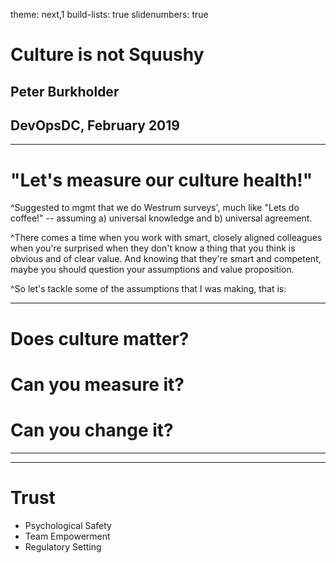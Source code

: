 theme: next,1
build-lists: true
slidenumbers: true


# Culture is not Squushy
## Peter Burkholder
## DevOpsDC, February 2019

---

# "Let's measure our culture health!"

^Suggested to mgmt that we do Westrum surveys', much like "Lets do coffee!" -- assuming a) universal knowledge and b) universal agreement. 

^There comes a time when you work with smart, closely aligned colleagues when you're surprised when they don't  know a thing that you think is obvious and of clear value. And knowing that they're smart and competent, maybe you should question your assumptions and value proposition.

^So let's tackle some of the assumptions that I was making, that is:

---

# Does culture matter?

# Can you measure it?

# Can you change it?

---

---

# Trust

* Psychological Safety
* Team Empowerment
* Regulatory Setting
